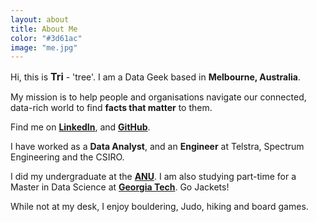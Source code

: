 ```yaml
---
layout: about
title: About Me
color: "#3d61ac"
image: "me.jpg"
---
```

Hi, this is <span class="red-text" style="font-size: 16px"> **Tri**</span> - 'tree'. I am a Data Geek based in <span class="red-text">**Melbourne, Australia**</span>. 

My mission is to help people and organisations navigate our connected, data-rich world to find <span class="red-text">**facts that matter**</span> to them. 

Find me on [**LinkedIn**](https://www.linkedin.com/in/tri-q-nguyen), and [**GitHub**](https://github.com/tri47).

I have worked as a <span class="green-text">**Data Analyst**</span>, and an <span class="green-text">**Engineer**</span> at Telstra, Spectrum Engineering and the CSIRO. 

I did my undergraduate at the [**ANU**](https://www.anu.edu.au/). I am also studying part-time for a Master in Data Science at [**Georgia Tech**](https://www.gatech.edu/). Go Jackets!

While not at my desk, I enjoy bouldering, Judo, hiking and board games.


